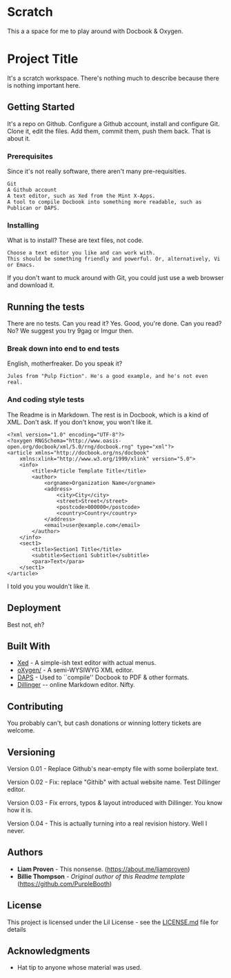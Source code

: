 # Scratch

This a a space for me to play around with Docbook & Oxygen.

# Project Title

It's a scratch workspace. There's nothing much to describe because there is nothing important here.

## Getting Started

It's a repo on Github. Configure a Github account, install and configure Git. Clone it, edit the files. Add them, commit them, push them back. That is about it.

### Prerequisites

Since it's not really software, there aren't many pre-requisities.

```
Git
A Github account
A text editor, such as Xed from the Mint X-Apps.
A tool to compile Docbook into something more readable, such as Publican or DAPS.
```

### Installing

What is to install? These are text files, not code.

```
Choose a text editor you like and can work with.
This should be something friendly and powerful. Or, alternatively, Vi or Emacs.
```

If you don't want to muck around with Git, you could just use a web browser and download it.

## Running the tests

There are no tests. Can you read it? Yes. Good, you're done.
Can you read? No? We suggest you try 9gag or Imgur then.

### Break down into end to end tests

English, motherfreaker. Do you speak it?

```
Jules from "Pulp Fiction". He's a good example, and he's not even real.
```

### And coding style tests

The Readme is in Markdown. The rest is in Docbook, which is a kind of XML. Don't ask. If you don't know, you won't like it.

```
<?xml version="1.0" encoding="UTF-8"?>
<?oxygen RNGSchema="http://www.oasis-open.org/docbook/xml/5.0/rng/docbook.rng" type="xml"?>
<article xmlns="http://docbook.org/ns/docbook"
    xmlns:xlink="http://www.w3.org/1999/xlink" version="5.0">
    <info>
        <title>Article Template Title</title>
        <author>
            <orgname>Organization Name</orgname>
            <address>
                <city>City</city>
                <street>Street</street>
                <postcode>000000</postcode>
                <country>Country</country>
            </address>
            <email>user@example.com</email>
        </author>
    </info>
    <sect1>
        <title>Section1 Title</title>
        <subtitle>Section1 Subtitle</subtitle>
        <para>Text</para>
    </sect1>
</article>
```

I told you you wouldn't like it.

## Deployment

Best not, eh?

## Built With

* [Xed](https://github.com/linuxmint/xed) - A simple-ish text editor with actual menus.
* [oXygen/](https://www.oxygenxml.com/) - A semi-WYSIWYG XML editor.
* [DAPS](https://opensuse.github.io/daps/) - Used to ``compile'' Docbook to PDF & other formats.
* [Dillinger](https://dillinger.io/) -- online Markdown editor. Nifty.

## Contributing

You probably can't, but cash donations or winning lottery tickets are welcome.

## Versioning

Version 0.01 - Replace Github's near-empty file with some boilerplate text.

Version 0.02 - Fix: replace "Githib" with actual website name. Test Dillinger editor.

Version 0.03 - Fix errors, typos & layout introduced with Dillinger. You know how it is.

Version 0.04 - This is actually turning into a real revision history. Well I never.


## Authors

* **Liam Proven** - This nonsense. (https://about.me/liamproven)
* **Billie Thompson** - *Original author of this Readme template* (https://github.com/PurpleBooth)


## License

This project is licensed under the Lil License - see the [LICENSE.md](LICENSE.md) file for details

## Acknowledgments

* Hat tip to anyone whose material was used.


